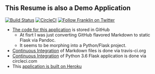 ## This Resume is also a Demo Application

[![Build Status](https://travis-ci.org/theDevilsVoice/franklin-resume.svg?branch=master)](https://travis-ci.org/theDevilsVoice/franklin-resume) [![CircleCI](https://circleci.com/gh/theDevilsVoice/franklin-resume/tree/master.svg?style=svg)](https://circleci.com/gh/theDevilsVoice/franklin-resume/tree/master) [![Follow Franklin on Twitter](https://img.shields.io/twitter/follow/thedevilsvoice.svg?style=social&label=Follow%20me%20on%20Twitter)][twitter] 

[twitter]: https://twitter.com/intent/user?screen_name=theDevilsVoice "Follow Franklin on Twitter"

- [The code for this application](https://github.com/theDevilsVoice/franklin-resume) is stored in GitHub
    - At fisrt I was just converting GitHub flavored Markdown to static Flask via Pandoc. 
    - It seems to be morphing into a Python/Flask project. 
- [Continuous Integration](https://travis-ci.org/theDevilsVoice/franklin-resume) of Markdown files is done via travis-ci.org
- [Continuous Integration](https://circleci.com/gh/theDevilsVoice/franklin-resume/tree/master) of Python 3.6 Flask application is done via circleci.com
- This [application is built on Heroku](https://www.heroku.com/what)
